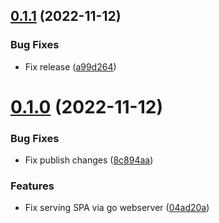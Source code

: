 ## [0.1.1](https://github.com/alexstojda/go-react-app/compare/v0.1.0...v0.1.1) (2022-11-12)


### Bug Fixes

* Fix release ([a99d264](https://github.com/alexstojda/go-react-app/commit/a99d2640f32fbf33ed71e1648a2467a62d9f3d09))



# [0.1.0](https://github.com/alexstojda/go-react-app/compare/04ad20a3f4c3b528668e0cc9202e11ef7d687fe2...v0.1.0) (2022-11-12)


### Bug Fixes

* Fix publish changes ([8c894aa](https://github.com/alexstojda/go-react-app/commit/8c894aafa1ac799dcffb85fc21264406e5233274))


### Features

* Fix serving SPA via go webserver ([04ad20a](https://github.com/alexstojda/go-react-app/commit/04ad20a3f4c3b528668e0cc9202e11ef7d687fe2))



